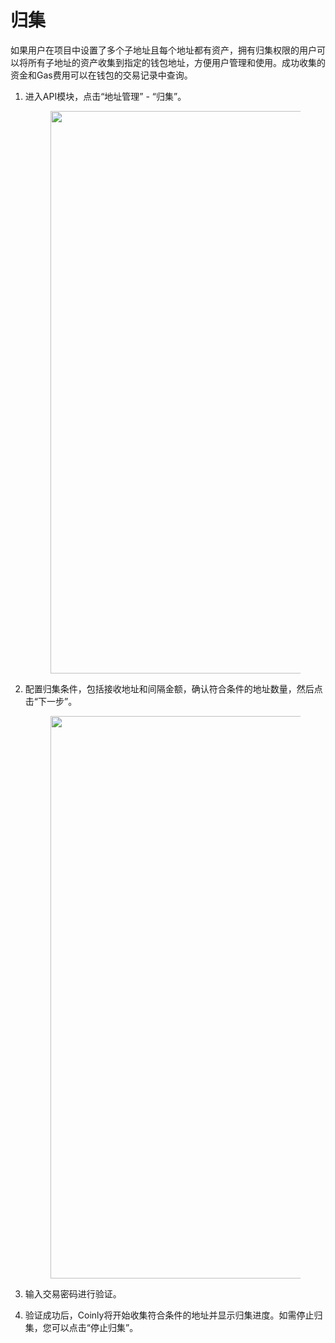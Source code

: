# 归集

如果用户在项目中设置了多个子地址且每个地址都有资产，拥有归集权限的用户可以将所有子地址的资产收集到指定的钱包地址，方便用户管理和使用。成功收集的资金和Gas费用可以在钱包的交易记录中查询。

1. 进入API模块，点击“地址管理” - “归集”。

   <figure>     <img          src="../images/Snipaste_2025-08-21_14-19-56.png"          width="900"          height="auto"     > </figure>

2. 配置归集条件，包括接收地址和间隔金额，确认符合条件的地址数量，然后点击“下一步”。

   <figure>     <img          src="../images/Snipaste_2025-08-21_14-22-06.png"          width="900"          height="auto"     > </figure>

3. 输入交易密码进行验证。

4. 验证成功后，Coinly将开始收集符合条件的地址并显示归集进度。如需停止归集，您可以点击“停止归集”。
